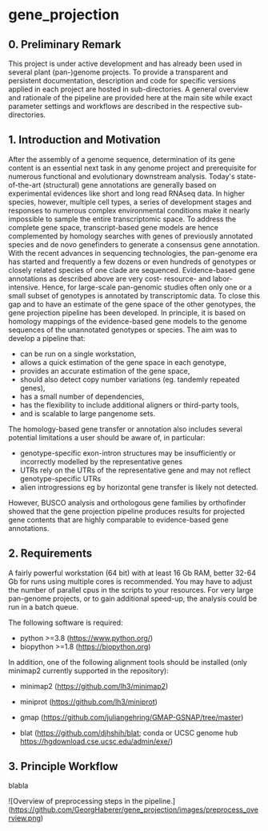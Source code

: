 # gene_projection

## 0. Preliminary Remark

  This project is under active development and has already been used in several plant (pan-)genome projects. To provide a transparent and persistent documentation, description and code for specific versions applied in each project are hosted in sub-directories. A general overview and rationale of the pipeline are provided here at the main site while exact parameter settings and workflows are described in the respective sub-directories.


## 1. Introduction and Motivation

  After the assembly of a genome sequence, determination of its gene content is an essential next task in any genome project and prerequisite for numerous functional and evolutionary downstream analysis. Today's state-of-the-art (structural) gene annotations are generally based on experimental evidences like short and long read RNAseq data. In higher species, however, multiple cell types,  a series of development stages and responses to numerous complex environmental conditions make it nearly impossible to sample the entire transcriptomic space. To address the complete gene space, transcript-based gene models are hence complemented by homology searches with genes of previously annotated species and de novo genefinders to generate a consensus gene annotation. 
  With the recent advances in sequencing technologies, the pan-genome era has started and frequently a few dozens or even hundreds of genotypes or closely related species of one clade are sequenced. Evidence-based gene annotations as described above are very cost- resource- and labor-intensive. Hence, for large-scale pan-genomic studies often only one or a small subset of genotypes is annotated by transcriptomic data. To close this gap and to have an estimate of the gene space of the other genotypes, the gene projection pipeline has been developed. In principle, it is based on homology mappings of the evidence-based gene models to the genome sequences of the unannotated genotypes or species. The aim was to develop a pipeline that:
  + can be run on a single workstation,
  + allows a quick estimation of the gene space in each genotype,
  + provides an accurate estimation of the gene space,
  + should also detect copy number variations (eg. tandemly repeated genes),
  + has a small number of dependencies,
  + has the flexibility to include additional aligners or third-party tools,
  + and is scalable to large pangenome sets.

The homology-based gene transfer or annotation also includes several potential limitations a user should be aware of, in particular:

* genotype-specific exon-intron structures may be insufficiently or incorrectly modelled by the representative genes
* UTRs rely on the UTRs of the representative gene and may not reflect genotype-specific UTRs
* alien introgressions eg by horizontal gene transfer is likely not detected.

However, BUSCO analysis and orthologous gene families by orthofinder showed that the gene projection pipeline produces results for projected gene contents that are highly comparable to evidence-based gene annotations.

## 2. Requirements

A fairly powerful workstation (64 bit) with at least 16 Gb RAM, better 32-64 Gb for runs using multiple cores is recommended. You may have to adjust the number of parallel cpus in the scripts to your resources. For very large pan-genome projects, or to gain additional speed-up, the analysis could be run in a batch queue. 

The following software is required:
- python >=3.8 (https://www.python.org/)
- biopython >=1.8 (https://biopython.org)


In addition, one of the following alignment tools should be installed (only minimap2 currently supported in the repository):

- minimap2 (https://github.com/lh3/minimap2)

- miniprot (https://github.com/lh3/miniprot)
- gmap (https://github.com/juliangehring/GMAP-GSNAP/tree/master)
- blat (https://github.com/djhshih/blat; conda or UCSC genome hub https://hgdownload.cse.ucsc.edu/admin/exe/)

## 3. Principle Workflow

blabla


![Overview of preprocessing steps in the pipeline.] (https://github.com/GeorgHaberer/gene_projection/images/preprocess_overview.png)



